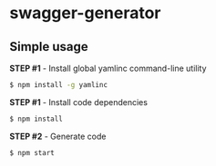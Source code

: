 # swagger-generator

## Simple usage

**STEP #1** - Install global yamlinc command-line utility
```bash
$ npm install -g yamlinc
```

**STEP #1** - Install code dependencies
```bash
$ npm install
```

**STEP #2** - Generate code
```bash
$ npm start
```